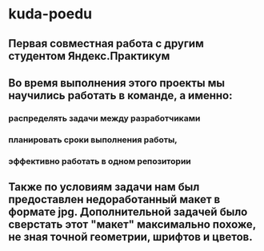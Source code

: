# kuda-poedu

## Первая совместная работа с другим студентом Яндекс.Практикум

## Во время выполнения этого проекты мы научились работать в команде, а именно: 
### распределять задачи между разработчиками 
### планировать сроки выполнения работы, 
### эффективно работать в одном репозитории

## Также по условиям задачи нам был предоставлен недоработанный макет в формате jpg. Дополнительной задачей было сверстать этот "макет" максимально похоже, не зная точной геометрии, шрифтов и цветов. 

